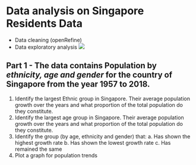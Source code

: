 # Data analysis on Singapore Residents Data

*   Data cleaning (openRefine)
*   Data exploratory analysis
![](https://www.visitsingapore.com/content/dam/vs/7april20/hero-masthead/covid-guide-for-travellers-1440x560.jpg)
## **Part 1** - The data contains Population by *ethnicity, age and gender* for the country of Singapore from the year 1957 to 2018. 

1. Identify the largest Ethnic group in Singapore. Their average population growth over the
years and what proportion of the total population do they constitute.
2. Identify the largest age group in Singapore. Their average population growth over the
years and what proportion of the total population do they constitute.
3. Identify the group (by age, ethnicity and gender) that:
a. Has shown the highest growth rate
b. Has shown the lowest growth rate
c. Has remained the same
4. Plot a graph for population trends
<a href="https://sourcerer.io/mmaithani"><img src="https://img.shields.io/badge/Python-124%20commits-orange.svg" alt=""></a>
